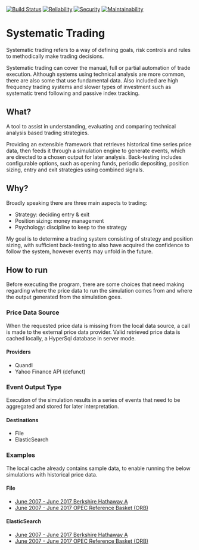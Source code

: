 [![Build Status](https://travis-ci.org/CjHare/systematic-trading.svg?branch=master)](https://travis-ci.org/CjHare/systematic-trading)
[![Reliability](
https://sonarcloud.io/api/badges/measure?key=com.systematic.trading:systematic-trading&metric=reliability_rating)](https://sonarcloud.io/dashboard/index/com.systematic.trading:systematic-trading)
[![Security](
https://sonarcloud.io/api/badges/measure?key=com.systematic.trading:systematic-trading&metric=security_rating)](https://sonarcloud.io/dashboard/index/com.systematic.trading:systematic-trading)
[![Maintainability](
https://sonarcloud.io/api/badges/measure?key=com.systematic.trading:systematic-trading&metric=sqale_rating)](https://sonarcloud.io/dashboard/index/com.systematic.trading:systematic-trading)

# Systematic Trading
Systematic trading refers to a way of defining goals, risk controls and rules to methodically make trading decisions.

Systematic trading can cover the manual, full or partial automation of trade execution. Although systems using technical analysis are more common, there are also some that use fundamental data. Also included are high frequency trading systems and slower types of investment such as systematic trend following and passive index tracking.

## What?
A tool to assist in understanding, evaluating and comparing technical analysis based trading strategies.

Providing an extensible framework that retrieves historical time series price data, then feeds it through a 
simulation engine to generate events, which are directed to a chosen output for later analysis. Back-testing includes configurable options, such as opening funds, periodic depositing, position sizing, entry and exit strategies using combined signals.


## Why?
Broadly speaking there are three main aspects to trading:
- Strategy: deciding entry & exit
- Position sizing: money management
- Psychology: discipline to keep to the strategy

My goal is to determine a trading system consisting of strategy and position sizing, with sufficient back-testing to also have acquired the confidence to follow the system, however events may unfold in the future.


## How to run
Before executing the program, there are some choices that need making regarding where the price data to run the simulation comes from and where the output generated from the simulation goes.

### Price Data Source
When the requested price data is missing from the local data source, a call is made to the external price data provider. 
Valid retrieved price data is cached locally, a HyperSql database in server mode.

#### Providers
- Quandl
- Yahoo Finance API (defunct)

### Event Output Type
Execution of the simulation results in a series of events that need to be aggregated and stored for later interpretation.

#### Destinations
- File
- ElasticSearch

### Examples
The local cache already contains sample data, to enable running the below simulations with historical price data.

#### File
- [June 2007 - June 2017 Berkshire Hathaway A]()
- [June 2007 - June 2017 OPEC Reference Basket (ORB)]()

#### ElasticSearch
- [June 2007 - June 2017 Berkshire Hathaway A]()
- [June 2007 - June 2017 OPEC Reference Basket (ORB)]()

